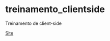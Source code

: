 # treinamento_clientside
Treinamento de client-side

[Site](https://willyamalmeida.github.io/treinamentoclientside/)
